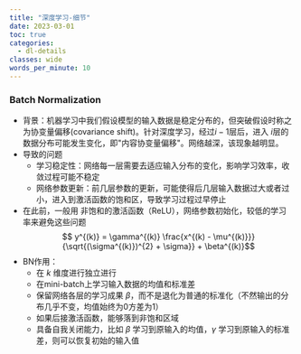 ```yaml
---
title: "深度学习-细节"
date: 2023-03-01
toc: true
categories:
  - dl-details
classes: wide
words_per_minute: 10
---
```


### Batch Normalization

- 背景：机器学习中我们假设模型的输入数据是稳定分布的，但突破假设时称之为协变量偏移(covariance shift)。针对深度学习，经过$i-1$层后，进入 $i$层的数据分布可能发生变化，即"内容协变量偏移"。网络越深，该现象越明显。
- 导致的问题
  - 学习稳定性：网络每一层需要去适应输入分布的变化，影响学习效率，收敛过程可能不稳定
  - 网络参数更新：前几层参数的更新，可能使得后几层输入数据过大或者过小，进入到激活函数的饱和区，导致学习过程过早停止
- 在此前，一般用 非饱和的激活函数（ReLU），网络参数初始化，较低的学习率来避免这些问题
$$ y^{(k)} = \gamma^{(k)} \frac{x^{(k) - \mu^{(k)}}}{\sqrt{(\sigma^{(k)})^{2} + \sigma}} + \beta^{(k)}$$
- BN作用：
  - 在 $k$ 维度进行独立进行
  - 在mini-batch上学习输入数据的均值和标准差
  - 保留网络各层的学习成果 $\beta$，而不是退化为普通的标准化（不然输出的分布几乎不变，均值始终为0方差为1）
  - 如果后接激活函数，能够落到非饱和区域
  - 具备自我关闭能力，比如 $\beta$ 学习到原输入的均值，$\gamma$ 学习到原输入的标准差，则可以恢复初始的输入值
